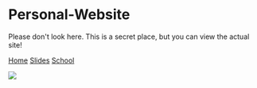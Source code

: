 # Personal-Website
Please don't look here. This is a secret place, but you can view the actual site!

[Home](https://rustyrhuskey.tk/)
[Slides](https://slides.rustyrhuskey.tk/)
[School](https://school.rustyrhuskey.tk/)

<a href="https://wakatime.com"><img src="https://wakatime.com/share/@RHG/5a8a5213-8b0b-4c71-9b7b-88ec08dc8fef.png" /></a>
